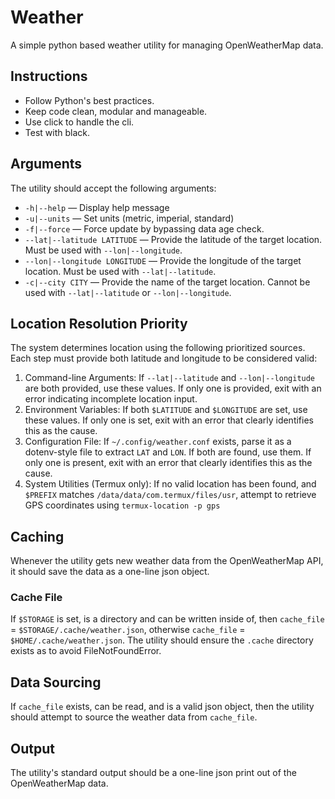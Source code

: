 # Weather

A simple python based weather utility for managing OpenWeatherMap data.

## Instructions

- Follow Python's best practices.
- Keep code clean, modular and manageable.
- Use click to handle the cli.
- Test with black.

## Arguments

The utility should accept the following arguments:

- `-h|--help` — Display help message
- `-u|--units` — Set units (metric, imperial, standard)
- `-f|--force` — Force update by bypassing data age check.
- `--lat|--latitude LATITUDE` — Provide the latitude of the target location. Must be used with `--lon|--longitude`.
- `--lon|--longitude LONGITUDE` — Provide the longitude of the target location. Must be used with `--lat|--latitude`.
- `-c|--city CITY` — Provide the name of the target location. Cannot be used with `--lat|--latitude` or `--lon|--longitude`.

## Location Resolution Priority

The system determines location using the following prioritized sources. Each step must provide both latitude and longitude to be considered valid:

1. Command-line Arguments: If `--lat|--latitude` and `--lon|--longitude` are both provided, use these values. If only one is provided, exit with an error indicating incomplete location input.
2. Environment Variables: If both `$LATITUDE` and `$LONGITUDE` are set, use these values. If only one is set, exit with an error that clearly identifies this as the cause.
3. Configuration File: If `~/.config/weather.conf` exists, parse it as a dotenv-style file to extract `LAT` and `LON`. If both are found, use them. If only one is present, exit with an error that clearly identifies this as the cause.
4. System Utilities (Termux only): If no valid location has been found, and `$PREFIX` matches `/data/data/com.termux/files/usr`, attempt to retrieve GPS coordinates using `termux-location -p gps`

## Caching

Whenever the utility gets new weather data from the OpenWeatherMap API, it should save the data as a one-line json object.

### Cache File

If `$STORAGE` is set, is a directory and can be written inside of, then `cache_file` = `$STORAGE/.cache/weather.json`, otherwise `cache_file` = `$HOME/.cache/weather.json`.
The utility should ensure the `.cache` directory exists as to avoid FileNotFoundError.

## Data Sourcing

If `cache_file` exists, can be read, and is a valid json object, then the utility should attempt to source the weather data from `cache_file`.

## Output

The utility's standard output should be a one-line json print out of the OpenWeatherMap data.
